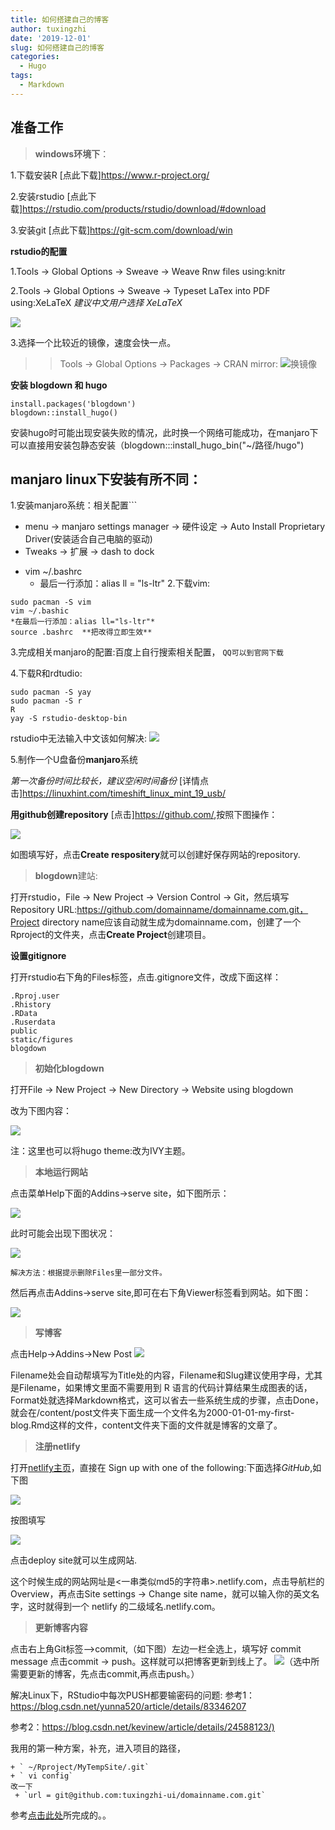 ```yaml
---
title: 如何搭建自己的博客
author: tuxingzhi
date: '2019-12-01'
slug: 如何搭建自己的博客
categories:
  - Hugo
tags:
  - Markdown
---
```


## 准备工作

> **windows环境下**：

1.下载安装R [点此下载]<https://www.r-project.org/>

2.安装rstudio [点此下载]<https://rstudio.com/products/rstudio/download/#download>

3.安装git [点此下载]<https://git-scm.com/download/win>

**rstudio的配置**

1.Tools -> Global Options -> Sweave -> Weave Rnw files using:knitr

2.Tools -> Global Options -> Sweave -> Typeset LaTex into PDF using:XeLaTeX
*建议中文用户选择 XeLaTeX*

![](https://gitee.com/heavenzone/picturebed/raw/master/zhonghaoguang.com/2018/20180117-02-sweave.png)

3.选择一个比较近的镜像，速度会快一点。
>>Tools -> Global Options -> Packages -> CRAN mirror:
![换镜像](https://gitee.com/heavenzone/picturebed/raw/master/zhonghaoguang.com/2018/20180117-02-cran.png)

**安装 blogdown 和 hugo**
```
install.packages('blogdown')
blogdown::install_hugo()
```
安装hugo时可能出现安装失败的情况，此时换一个网络可能成功，在manjaro下可以直接用安装包静态安装（blogdown:::install_hugo_bin("~/路径/hugo") 

## **manjaro linux**下安装有所不同：

1.安装manjaro系统：相关配置```
+ menu -> manjaro settings manager -> 硬件设定 -> Auto Install Proprietary Driver(安装适合自己电脑的驱动)
+ Tweaks -> 扩展 -> dash to dock
- vim ~/.bashrc
  + 最后一行添加：alias ll = "ls-ltr"
2.下载vim:
```
sudo pacman -S vim
vim ~/.bashic   
*在最后一行添加：alias ll="ls-ltr"*
source .bashrc  **把改得立即生效**
```
3.完成相关manjaro的配置:百度上自行搜索相关配置，  ```QQ可以到官网下载```

4.下载R和rdtudio:

```
sudo pacman -S yay
sudo pacman -S r
R
yay -S rstudio-desktop-bin
```

rstudio中无法输入中文该如何解决:
![](/post/2019-12-01-如何搭建自己的博客_files/解决RS不能输入中文的情况.png)

5.制作一个U盘备份**manjaro**系统

*第一次备份时间比较长，建议空闲时间备份*
 [详情点击]<https://linuxhint.com/timeshift_linux_mint_19_usb/>

**用github创建repository**
[点击]<https://github.com/>,按照下图操作：

 ![](https://gitee.com/heavenzone/picturebed/raw/master/zhonghaoguang.com/2018/20180117-03-new-repo.png)
 
如图填写好，点击**Create respositery**就可以创建好保存网站的repository.

> **blogdown**建站:
 
打开rstudio，File -> New Project -> Version Control -> Git，然后填写 Repository URL:https://github.com/domainname/domainname.com.git，Project directory name应该自动就生成为domainname.com，创建了一个Rproject的文件夹，点击**Create Project**创建项目。

**设置gitignore**

打开rstudio右下角的Files标签，点击.gitignore文件，改成下面这样：
```
.Rproj.user
.Rhistory
.RData
.Ruserdata
public
static/figures
blogdown
```
> **初始化blogdown**

打开File -> New Project -> New Directory -> Website using blogdown

改为下图内容：

![](https://gitee.com/heavenzone/picturebed/raw/master/zhonghaoguang.com/2018/20180117-04-init-blogdown.png)

注：这里也可以将hugo theme:改为IVY主题。


> **本地运行网站**

点击菜单Help下面的Addins->serve site，如下图所示：

![](https://gitee.com/heavenzone/picturebed/raw/master/zhonghaoguang.com/2018/20180117-06-serve-site.png)

此时可能会出现下图状况：

![](/post/2019-12-01-如何搭建自己的博客_files/Addins可能出现的问题.png)

```解决方法：根据提示删除Files里一部分文件。```

然后再点击Addins->serve site,即可在右下角Viewer标签看到网站。如下图：

![](https://gitee.com/heavenzone/picturebed/raw/master/zhonghaoguang.com/2018/20180117-07-hugo-xmin.png)

> **写博客**

点击Help->Addins->New Post
![](https://bookdown.org/yihui/blogdown/images/new-post.png)

Filename处会自动帮填写为Title处的内容，Filename和Slug建议使用字母，尤其是Filename，如果博文里面不需要用到 R 语言的代码计算结果生成图表的话，Format处就选择Markdown格式，这可以省去一些系统生成的步骤，点击Done，就会在/content/post文件夹下面生成一个文件名为2000-01-01-my-first-blog.Rmd这样的文件，content文件夹下面的文件就是博客的文章了。

> **注册netlify**

打开[netlify主页](https://app.netlify.com/signup)，直接在 Sign up with one of the following:下面选择*GitHub*,如下图

![](https://gitee.com/heavenzone/picturebed/raw/master/zhonghaoguang.com/2018/20180117-11-netlify-github.png)

按图填写

![](https://gitee.com/heavenzone/picturebed/raw/master/zhonghaoguang.com/2018/20180117-12-deploy-site.png)

点击deploy site就可以生成网站.

这个时候生成的网站网址是<一串类似md5的字符串>.netlify.com，点击导航栏的Overview，再点击Site settings -> Change site name，就可以输入你的英文名字，这时就得到一个 netlify 的二级域名<Site Name>.netlify.com。

> **更新博客内容**

点击右上角Git标签—->commit,（如下图）左边一栏全选上，填写好 commit message 点击commit -> push。这样就可以把博客更新到线上了。
![](https://gitee.com/heavenzone/picturebed/raw/master/zhonghaoguang.com/2018/20180117-17-1-git-commit.png)（选中所需要更新的博客，先点击commit,再点击push。）


解决Linux下，RStudio中每次PUSH都要输密码的问题:
参考1：<https://blog.csdn.net/yunna520/article/details/83346207>

参考2：<https://blog.csdn.net/kevinew/article/details/24588123/)>

我用的第一种方案，补充，进入项目的路径，
```
+ ` ~/Rproject/MyTempSite/.git`
+ ` vi config`
改一下
 + `url = git@github.com:tuxingzhi-ui/domainname.com.git`
```


参考[点击此处](https://cosx.org/2018/01/build-blog-with-blogdown-hugo-netlify-github/)所完成的。。
